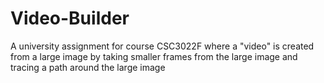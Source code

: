 # Video-Builder
A university assignment for course CSC3022F where a "video" is created from a large image by taking smaller frames from the large image and tracing a path around the large image
